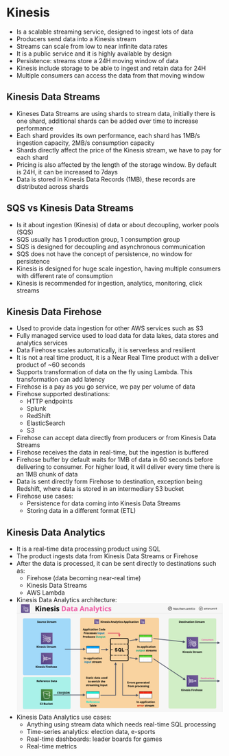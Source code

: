 # Kinesis

- Is a scalable streaming service, designed to ingest lots of data
- Producers send data into a Kinesis stream
- Streams can scale from low to near infinite data rates
- It is a public service and it is highly available by design
- Persistence: streams store a 24H moving window of data
- Kinesis include storage to be able to ingest and retain data for 24H
- Multiple consumers can access the data from that moving window

## Kinesis Data Streams

- Kineses Data Streams are using shards to stream data, initially there is one shard, additional shards can be added over time to increase performance
- Each shard provides its own performance, each shard has 1MB/s ingestion capacity, 2MB/s consumption capacity
- Shards directly affect the price of the Kinesis stream, we have to pay for each shard
- Pricing is also affected by the length of the storage window. By default is 24H, it can be increased to 7days
- Data is stored in Kinesis Data Records (1MB), these records are distributed across shards

## SQS vs Kinesis Data Streams

- Is it about ingestion (Kinesis) of data or about decoupling, worker pools (SQS)
- SQS usually has 1 production group, 1 consumption group
- SQS is designed for decoupling and asynchronous communication
- SQS does not have the concept of persistence, no window for persistence
- Kinesis is designed for huge scale ingestion, having multiple consumers with different rate of consumption
- Kinesis is recommended for ingestion, analytics, monitoring, click streams

## Kinesis Data Firehose

- Used to provide data ingestion for other AWS services such as S3
- Fully managed service used to load data for data lakes, data stores and analytics services
- Data Firehose scales automatically, it is serverless and resilient
- It is not a real time product, it is a Near Real Time product with a deliver product of ~60 seconds
- Supports transformation of data on the fly using Lambda. This transformation can add latency
- Firehose is a pay as you go service, we pay per volume of data
- Firehose supported destinations:
    - HTTP endpoints
    - Splunk
    - RedShift
    - ElasticSearch
    - S3
- Firehose can accept data directly from producers or from Kinesis Data Streams
- Firehose receives the data in real-time, but the ingestion is buffered
- Firehose buffer by default waits for 1MB of data in 60 seconds before delivering to consumer. For higher load, it will deliver every time there is an 1MB chunk of data
- Data is sent directly form Firehose to destination, exception being Redshift, where data is stored in an intermediary S3 bucket
- Firehose use cases:
    - Persistence for data coming into Kinesis Data Streams
    - Storing data in a different format (ETL)

## Kinesis Data Analytics

- It is a real-time data processing product using SQL
- The product ingests data from Kinesis Data Streams or Firehose
- After the data is processed, it can be sent directly to destinations such as:
    - Firehose (data becoming near-real time)
    - Kinesis Data Streams
    - AWS Lambda
- Kinesis Data Analytics architecture:
    ![Kinesis Data Analytics architecture](images/KinesisDataAnalytics.png)
- Kinesis Data Analytics use cases:
    - Anything using stream data which needs real-time SQL processing
    - Time-series analytics: election data, e-sports
    - Real-time dashboards: leader boards for games
    - Real-time metrics